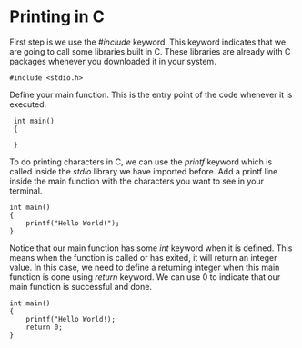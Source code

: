 
# Printing in C

First step is we use the *#include* keyword. This keyword indicates that we are going to call some libraries built in C. These libraries are already with C packages whenever you downloaded it in your system.

    #include <stdio.h>

Define your main function. This is the entry point of the code whenever it is executed.

     int main()
     {

     }

To do printing characters in C, we can use the *printf* keyword which is called inside the *stdio* library we have imported before. Add a printf line inside the main function with the characters you want to see in your terminal.

    int main()
    {
        printf("Hello World!");
    }

Notice that our main function has some *int* keyword when it is defined. This means when the function is called or has exited, it will return an integer value. In this case, we need to define a returning integer when this main function is done using *return* keyword. We can use 0 to indicate that our main function is successful and done.

    int main()
    {
        printf("Hello World!);
        return 0;
    }

